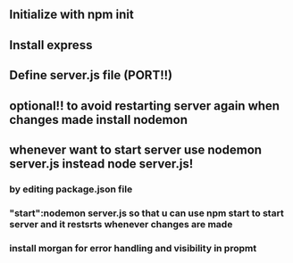 
## Initialize with npm init

## Install express

## Define server.js file (PORT!!)

## optional!! to avoid restarting server again when changes made install nodemon

## whenever want to start server use nodemon server.js instead node server.js! 
### by editing package.json file  
### "start":nodemon server.js    so that u can use npm start to start server and it restsrts whenever changes are made

### install morgan for error handling and visibility in propmt
